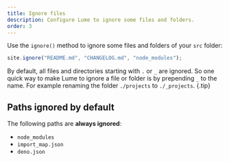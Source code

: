 ```yaml
---
title: Ignore files
description: Configure Lume to ignore some files and folders.
order: 3
---
```


Use the `ignore()` method to ignore some files and folders of your `src` folder:

```js
site.ignore("README.md", "CHANGELOG.md", "node_modules");
```

By default, all files and directories starting with `.` or `_` are ignored. So
one quick way to make Lume to ignore a file or folder is by prepending `_` to
the name. For example renaming the folder `./projects` to `./_projects`. {.tip}

## Paths ignored by default

The following paths are **always ignored**:

- `node_modules`
- `import_map.json`
- `deno.json`

